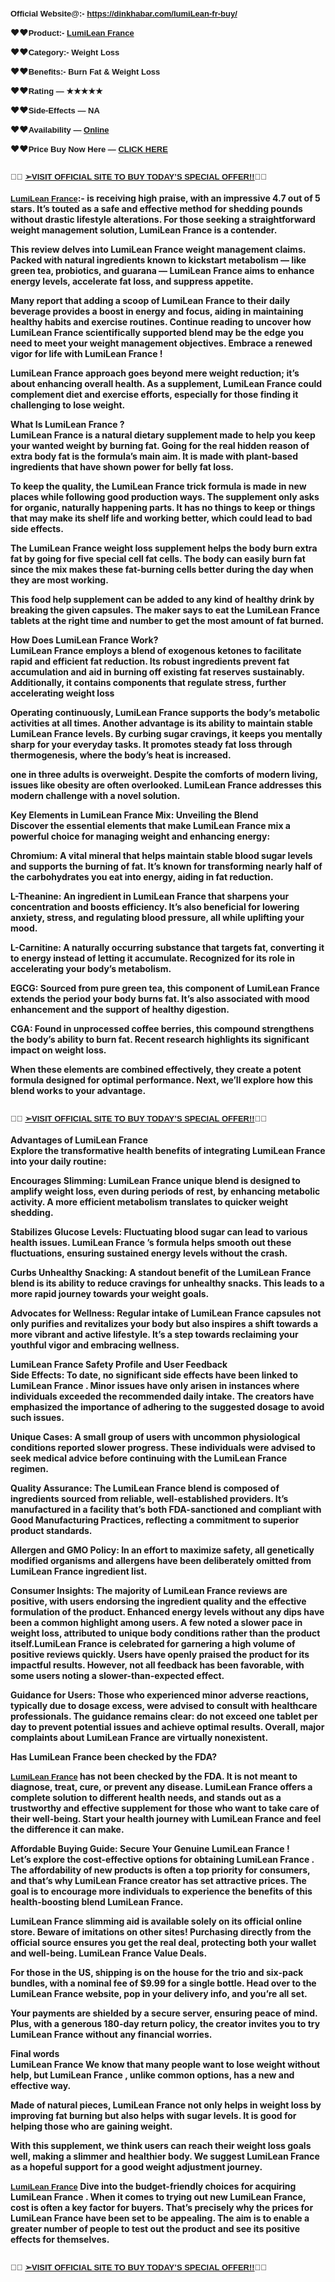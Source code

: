 <p><strong><span style="font-family: 'Liberation Sans', serif;"><span style="font-size: small;">Official Website@:- </span></span><a href="https://dinkhabar.com/lumiLean-fr-buy/"><span style="font-family: 'Liberation Sans', serif;"><span style="font-size: small;">https://dinkhabar.com/lumiLean-fr-buy/</span></span></a></strong></p>
<p><strong>❤️❤️<span style="font-family: 'Liberation Sans', serif;"><span style="font-size: small;">Product:- <a href="https://dinkhabar.com/lumiLean-fr-buy/">LumiLean France</a></span></span></strong></p>
<p><strong>❤️❤️<span style="font-family: 'Liberation Sans', serif;"><span style="font-size: small;">Category:- Weight Loss</span></span></strong></p>
<p><strong>❤️❤️<span style="font-family: 'Liberation Sans', serif;"><span style="font-size: small;">Benefits:- Burn Fat &amp; Weight Loss</span></span></strong></p>
<p><strong>❤️❤️<span style="font-family: 'Liberation Sans', serif;"><span style="font-size: small;">Rating &mdash; ★★★★★</span></span></strong></p>
<p><strong>❤️❤️<span style="font-family: 'Liberation Sans', serif;"><span style="font-size: small;">Side-Effects &mdash; NA</span></span></strong></p>
<p><strong>❤️❤️<span style="font-family: 'Liberation Sans', serif;"><span style="font-size: small;">Availability &mdash; <a href="https://dinkhabar.com/lumiLean-fr-buy/">Online</a></span></span></strong></p>
<p><strong>❤️❤️<span style="font-family: 'Liberation Sans', serif;"><span style="font-size: small;">Price Buy Now Here &mdash; <a href="https://dinkhabar.com/lumiLean-fr-buy/">CLICK HERE</a></span></span></strong></p>
<h2><strong><span style="font-family: 'Liberation Sans', serif;"><span style="font-size: small;">👀🎆 <a title="LumiLean France" href="https://dinkhabar.com/lumiLean-fr-buy/">➢VISIT OFFICIAL SITE TO BUY TODAY&rsquo;S SPECIAL OFFER!!</a>👀🎆<br /></span></span></strong></h2>
<p><strong><span style="font-family: 'Liberation Sans', serif;"><span style="font-size: small;"><a href="https://dinkhabar.com/lumiLean-fr-buy/">LumiLean France</a></span></span>:- is receiving high praise, with an impressive 4.7 out of 5 stars. It&rsquo;s touted as a safe and effective method for shedding pounds without drastic lifestyle alterations. For those seeking a straightforward weight management solution, LumiLean France is a contender.</strong></p>
<p><strong>This review delves into LumiLean France weight management claims. Packed with natural ingredients known to kickstart metabolism &mdash; like green tea, probiotics, and guarana &mdash; LumiLean France aims to enhance energy levels, accelerate fat loss, and suppress appetite.</strong></p>
<p><strong>Many report that adding a scoop of LumiLean France to their daily beverage provides a boost in energy and focus, aiding in maintaining healthy habits and exercise routines. Continue reading to uncover how LumiLean France scientifically supported blend may be the edge you need to meet your weight management objectives. Embrace a renewed vigor for life with LumiLean France !</strong></p>
<p><strong>LumiLean France approach goes beyond mere weight reduction; it&rsquo;s about enhancing overall health. As a supplement, LumiLean France could complement diet and exercise efforts, especially for those finding it challenging to lose weight.</strong></p>
<p><strong>What Is LumiLean France ?</strong><br /><strong>LumiLean France is a natural dietary supplement made to help you keep your wanted weight by burning fat. Going for the real hidden reason of extra body fat is the formula&rsquo;s main aim. It is made with plant-based ingredients that have shown power for belly fat loss.</strong></p>
<p><strong>To keep the quality, the LumiLean France trick formula is made in new places while following good production ways. The supplement only asks for organic, naturally happening parts. It has no things to keep or things that may make its shelf life and working better, which could lead to bad side effects.</strong></p>
<p><strong>The LumiLean France weight loss supplement helps the body burn extra fat by going for five special cell fat cells. The body can easily burn fat since the mix makes these fat-burning cells better during the day when they are most working.</strong></p>
<p><strong>This food help supplement can be added to any kind of healthy drink by breaking the given capsules. The maker says to eat the LumiLean France tablets at the right time and number to get the most amount of fat burned.</strong></p>
<p><strong>How Does LumiLean France Work?</strong><br /><strong>LumiLean France employs a blend of exogenous ketones to facilitate rapid and efficient fat reduction. Its robust ingredients prevent fat accumulation and aid in burning off existing fat reserves sustainably. Additionally, it contains components that regulate stress, further accelerating weight loss</strong></p>
<p><strong>Operating continuously, LumiLean France supports the body&rsquo;s metabolic activities at all times. Another advantage is its ability to maintain stable LumiLean France levels. By curbing sugar cravings, it keeps you mentally sharp for your everyday tasks. It promotes steady fat loss through thermogenesis, where the body&rsquo;s heat is increased.</strong></p>
<p><strong>one in three adults is overweight. Despite the comforts of modern living, issues like obesity are often overlooked. LumiLean France addresses this modern challenge with a novel solution.</strong></p>
<p><strong>Key Elements in LumiLean France Mix: Unveiling the Blend</strong><br /><strong>Discover the essential elements that make LumiLean France mix a powerful choice for managing weight and enhancing energy:</strong></p>
<p><strong>Chromium: A vital mineral that helps maintain stable blood sugar levels and supports the burning of fat. It&rsquo;s known for transforming nearly half of the carbohydrates you eat into energy, aiding in fat reduction.</strong></p>
<p><strong>L-Theanine: An ingredient in LumiLean France that sharpens your concentration and boosts efficiency. It&rsquo;s also beneficial for lowering anxiety, stress, and regulating blood pressure, all while uplifting your mood.</strong></p>
<p><strong>L-Carnitine: A naturally occurring substance that targets fat, converting it to energy instead of letting it accumulate. Recognized for its role in accelerating your body&rsquo;s metabolism.</strong></p>
<p><strong>EGCG: Sourced from pure green tea, this component of LumiLean France extends the period your body burns fat. It&rsquo;s also associated with mood enhancement and the support of healthy digestion.</strong></p>
<p><strong>CGA: Found in unprocessed coffee berries, this compound strengthens the body&rsquo;s ability to burn fat. Recent research highlights its significant impact on weight loss.</strong></p>
<p><strong>When these elements are combined effectively, they create a potent formula designed for optimal performance. Next, we&rsquo;ll explore how this blend works to your advantage.</strong></p>
<h2><strong><span style="font-family: 'Liberation Sans', serif;"><span style="font-size: small;">👀🎆&nbsp;<a title="LumiLean France" href="https://dinkhabar.com/lumiLean-fr-buy/">➢VISIT OFFICIAL SITE TO BUY TODAY&rsquo;S SPECIAL OFFER!!</a>👀🎆</span></span></strong></h2>
<p><strong>Advantages of LumiLean France</strong><br /><strong>Explore the transformative health benefits of integrating LumiLean France into your daily routine:</strong></p>
<p><strong>Encourages Slimming: LumiLean France unique blend is designed to amplify weight loss, even during periods of rest, by enhancing metabolic activity. A more efficient metabolism translates to quicker weight shedding.</strong></p>
<p><strong>Stabilizes Glucose Levels: Fluctuating blood sugar can lead to various health issues. LumiLean France &rsquo;s formula helps smooth out these fluctuations, ensuring sustained energy levels without the crash.</strong></p>
<p><strong>Curbs Unhealthy Snacking: A standout benefit of the LumiLean France blend is its ability to reduce cravings for unhealthy snacks. This leads to a more rapid journey towards your weight goals.</strong></p>
<p><strong>Advocates for Wellness: Regular intake of LumiLean France capsules not only purifies and revitalizes your body but also inspires a shift towards a more vibrant and active lifestyle. It&rsquo;s a step towards reclaiming your youthful vigor and embracing wellness.</strong></p>
<p><strong>LumiLean France Safety Profile and User Feedback</strong><br /><strong>Side Effects: To date, no significant side effects have been linked to LumiLean France . Minor issues have only arisen in instances where individuals exceeded the recommended daily intake. The creators have emphasized the importance of adhering to the suggested dosage to avoid such issues.</strong></p>
<p><strong>Unique Cases: A small group of users with uncommon physiological conditions reported slower progress. These individuals were advised to seek medical advice before continuing with the LumiLean France regimen.</strong></p>
<p><strong>Quality Assurance: The LumiLean France blend is composed of ingredients sourced from reliable, well-established providers. It&rsquo;s manufactured in a facility that&rsquo;s both FDA-sanctioned and compliant with Good Manufacturing Practices, reflecting a commitment to superior product standards.</strong></p>
<p><strong>Allergen and GMO Policy: In an effort to maximize safety, all genetically modified organisms and allergens have been deliberately omitted from LumiLean France ingredient list.</strong></p>
<p><strong>Consumer Insights: The majority of LumiLean France reviews are positive, with users endorsing the ingredient quality and the effective formulation of the product. Enhanced energy levels without any dips have been a common highlight among users. A few noted a slower pace in weight loss, attributed to unique body conditions rather than the product itself.LumiLean France is celebrated for garnering a high volume of positive reviews quickly. Users have openly praised the product for its impactful results. However, not all feedback has been favorable, with some users noting a slower-than-expected effect.</strong></p>
<p><strong>Guidance for Users: Those who experienced minor adverse reactions, typically due to dosage excess, were advised to consult with healthcare professionals. The guidance remains clear: do not exceed one tablet per day to prevent potential issues and achieve optimal results. Overall, major complaints about LumiLean France are virtually nonexistent.</strong></p>
<p><strong>Has LumiLean France been checked by the FDA?</strong></p>
<p><strong><span style="font-family: 'Liberation Sans', serif;"><span style="font-size: small;"><a href="https://dinkhabar.com/lumiLean-fr-buy/">LumiLean France</a></span></span> has not been checked by the FDA. It is not meant to diagnose, treat, cure, or prevent any disease. LumiLean France offers a complete solution to different health needs, and stands out as a trustworthy and effective supplement for those who want to take care of their well-being. Start your health journey with LumiLean France and feel the difference it can make.</strong></p>
<p><strong>Affordable Buying Guide: Secure Your Genuine LumiLean France !</strong><br /><strong>Let&rsquo;s explore the cost-effective options for obtaining LumiLean France . The affordability of new products is often a top priority for consumers, and that&rsquo;s why LumiLean France creator has set attractive prices. The goal is to encourage more individuals to experience the benefits of this health-boosting blend LumiLean France.</strong></p>
<p><strong>LumiLean France slimming aid is available solely on its official online store. Beware of imitations on other sites! Purchasing directly from the official source ensures you get the real deal, protecting both your wallet and well-being. LumiLean France Value Deals.</strong></p>
<p><strong>For those in the US, shipping is on the house for the trio and six-pack bundles, with a nominal fee of $9.99 for a single bottle. Head over to the LumiLean France website, pop in your delivery info, and you&rsquo;re all set.</strong></p>
<p><strong>Your payments are shielded by a secure server, ensuring peace of mind. Plus, with a generous 180-day return policy, the creator invites you to try LumiLean France without any financial worries.</strong></p>
<p><strong>Final words</strong><br /><strong>LumiLean France We know that many people want to lose weight without help, but LumiLean France , unlike common options, has a new and effective way.</strong></p>
<p><strong>Made of natural pieces, LumiLean France not only helps in weight loss by improving fat burning but also helps with sugar levels. It is good for helping those who are gaining weight.</strong></p>
<p><strong>With this supplement, we think users can reach their weight loss goals well, making a slimmer and healthier body. We suggest LumiLean France as a hopeful support for a good weight adjustment journey.</strong></p>
<p><strong><span style="font-family: 'Liberation Sans', serif;"><span style="font-size: small;"><a href="https://dinkhabar.com/lumiLean-fr-buy/">LumiLean France</a>&nbsp;</span></span>Dive into the budget-friendly choices for acquiring LumiLean France . When it comes to trying out new LumiLean France, cost is often a key factor for buyers. That&rsquo;s precisely why the prices for LumiLean France have been set to be appealing. The aim is to enable a greater number of people to test out the product and see its positive effects for themselves.</strong></p>
<h2><strong><span style="font-family: 'Liberation Sans', serif;"><span style="font-size: small;">👀🎆&nbsp;<a title="LumiLean France" href="https://dinkhabar.com/lumiLean-fr-buy/">➢VISIT OFFICIAL SITE TO BUY TODAY&rsquo;S SPECIAL OFFER!!</a>👀🎆</span></span></strong></h2>
